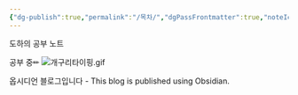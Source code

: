 ```yaml
---
{"dg-publish":true,"permalink":"/목차/","dgPassFrontmatter":true,"noteIcon":""}
---
```


도하의 공부 노트

공부 중✏
![개구리타이핑.gif](/img/user/%EC%B2%A8%EB%B6%80%ED%8C%8C%EC%9D%BC/%EA%B0%9C%EA%B5%AC%EB%A6%AC%ED%83%80%EC%9D%B4%ED%95%91.gif)


옵시디언 블로그입니다 - This blog is published using Obsidian.

